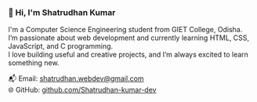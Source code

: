 ### 👋 Hi, I'm Shatrudhan Kumar

I'm a Computer Science Engineering student from GIET College, Odisha.  
I’m passionate about web development and currently learning HTML, CSS, JavaScript, and C programming.  
I love building useful and creative projects, and I’m always excited to learn something new.

📬 Email: shatrudhan.webdev@gmail.com  
🌐 GitHub: [github.com/Shatrudhan-kumar-dev](https://github.com/Shatrudhan-kumar-dev)
